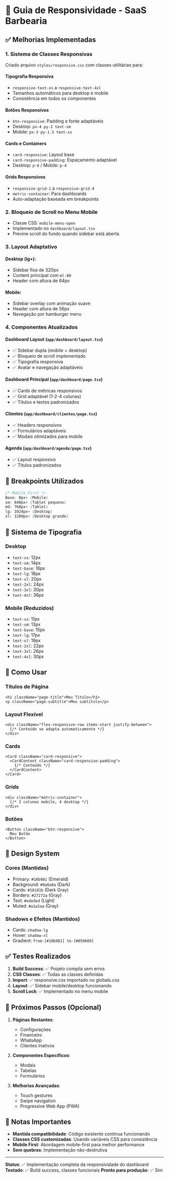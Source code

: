 # 📱 Guia de Responsividade - SaaS Barbearia

## ✅ Melhorias Implementadas

### 1. **Sistema de Classes Responsivas**
Criado arquivo `styles/responsive.css` com classes utilitárias para:

#### Tipografia Responsiva
- `responsive-text-xs` a `responsive-text-4xl`
- Tamanhos automáticos para desktop e mobile
- Consistência em todos os componentes

#### Botões Responsivos
- `btn-responsive`: Padding e fonte adaptáveis
- Desktop: `px-4 py-2 text-sm`
- Mobile: `px-3 py-1.5 text-xs`

#### Cards e Containers
- `card-responsive`: Layout base
- `card-responsive-padding`: Espaçamento adaptável
- Desktop: `p-6` / Mobile: `p-4`

#### Grids Responsivos
- `responsive-grid-1` a `responsive-grid-4`
- `metric-container`: Para dashboards
- Auto-adaptação baseada em breakpoints

### 2. **Bloqueio de Scroll no Menu Mobile**
- Classe CSS: `mobile-menu-open`
- Implementado no `dashboard/layout.tsx`
- Previne scroll do fundo quando sidebar está aberta

### 3. **Layout Adaptativo**
#### Desktop (lg+):
- Sidebar fixa de 320px
- Content principal com `ml-80`
- Header com altura de 64px

#### Mobile:
- Sidebar overlay com animação suave
- Header com altura de 56px
- Navegação por hamburger menu

### 4. **Componentes Atualizados**

#### Dashboard Layout (`app/dashboard/layout.tsx`)
- ✅ Sidebar dupla (mobile + desktop)
- ✅ Bloqueio de scroll implementado
- ✅ Tipografia responsiva
- ✅ Avatar e navegação adaptáveis

#### Dashboard Principal (`app/dashboard/page.tsx`)
- ✅ Cards de métricas responsivos
- ✅ Grid adaptável (1-2-4 colunas)
- ✅ Títulos e textos padronizados

#### Clientes (`app/dashboard/clientes/page.tsx`)
- ✅ Headers responsivos
- ✅ Formulários adaptáveis
- ✅ Modais otimizados para mobile

#### Agenda (`app/dashboard/agenda/page.tsx`)
- ✅ Layout responsivo
- ✅ Títulos padronizados

## 🎯 Breakpoints Utilizados

```css
/* Mobile First */
Base: 0px+ (Mobile)
sm: 640px+ (Tablet pequeno)
md: 768px+ (Tablet)
lg: 1024px+ (Desktop)
xl: 1280px+ (Desktop grande)
```

## 📐 Sistema de Tipografia

### Desktop
- `text-xs`: 12px
- `text-sm`: 14px
- `text-base`: 16px
- `text-lg`: 18px
- `text-xl`: 20px
- `text-2xl`: 24px
- `text-3xl`: 30px
- `text-4xl`: 36px

### Mobile (Reduzidos)
- `text-xs`: 11px
- `text-sm`: 13px
- `text-base`: 15px
- `text-lg`: 17px
- `text-xl`: 19px
- `text-2xl`: 22px
- `text-3xl`: 26px
- `text-4xl`: 30px

## 🔧 Como Usar

### Títulos de Página
```tsx
<h1 className="page-title">Meu Título</h1>
<p className="page-subtitle">Meu subtítulo</p>
```

### Layout Flexível
```tsx
<div className="flex-responsive-row items-start justify-between">
  {/* Conteúdo se adapta automaticamente */}
</div>
```

### Cards
```tsx
<Card className="card-responsive">
  <CardContent className="card-responsive-padding">
    {/* Conteúdo */}
  </CardContent>
</Card>
```

### Grids
```tsx
<div className="metric-container">
  {/* 2 colunas mobile, 4 desktop */}
</div>
```

### Botões
```tsx
<Button className="btn-responsive">
  Meu Botão
</Button>
```

## 🎨 Design System

### Cores (Mantidas)
- Primary: `#10b981` (Emerald)
- Background: `#0a0a0a` (Dark)
- Cards: `#18181b` (Dark Gray)
- Borders: `#27272a` (Gray)
- Text: `#ededed` (Light)
- Muted: `#a1a1aa` (Gray)

### Shadows e Efeitos (Mantidos)
- Cards: `shadow-lg`
- Hover: `shadow-xl`
- Gradient: `from-[#10b981] to-[#059669]`

## ✅ Testes Realizados

1. **Build Success**: ✅ Projeto compila sem erros
2. **CSS Classes**: ✅ Todas as classes definidas
3. **Import**: ✅ responsive.css importado no globals.css
4. **Layout**: ✅ Sidebar mobile/desktop funcionando
5. **Scroll Lock**: ✅ Implementado no menu mobile

## 🚀 Próximos Passos (Opcional)

1. **Páginas Restantes**:
   - Configurações
   - Financeiro
   - WhatsApp
   - Clientes Inativos

2. **Componentes Específicos**:
   - Modais
   - Tabelas
   - Formulários

3. **Melhorias Avançadas**:
   - Touch gestures
   - Swipe navigation
   - Progressive Web App (PWA)

## 📝 Notas Importantes

- **Mantida compatibilidade**: Código existente continua funcionando
- **Classes CSS customizadas**: Usando variáveis CSS para consistência
- **Mobile First**: Abordagem mobile-first para melhor performance
- **Sem quebras**: Implementação não-destrutiva

---

**Status**: ✅ Implementação completa da responsividade do dashboard
**Testado**: ✅ Build success, classes funcionais
**Pronto para produção**: ✅ Sim
